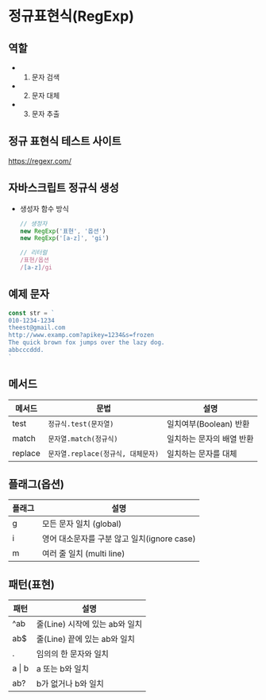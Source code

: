 # 정규표현식(RegExp)
## 역할
- 1. 문자 검색
- 2. 문자 대체
- 3. 문자 추출

## 정규 표현식 테스트 사이트
https://regexr.com/

## 자바스크립트 정규식 생성
- 생성자 함수 방식
  ```js
  // 생정자
  new RegExp('표현', '옵션')
  new RegExp('[a-z]', 'gi')

  // 리터럴
  /표현/옵션
  /[a-z]/gi
  ```

## 예제 문자
```js
const str = `
010-1234-1234
theest@gmail.com
http://www.examp.com?apikey=1234&s=frozen
The quick brown fox jumps over the lazy dog.
abbcccddd.
`
```

## 메서드
메서드 | 문법 | 설명
--|--|--
test | `정규식.test(문자열)` | 일치여부(Boolean) 반환
match | `문자열.match(정규식)` | 일치하는 문자의 배열 반환
replace | `문자열.replace(정규식, 대체문자)` | 일치하는 문자를 대체

## 플래그(옵션)
플래그 | 설명
--|--
g | 모든 문자 일치 (global)
i | 영어 대소문자를 구분 않고 일치(ignore case)
m | 여러 줄 일치 (multi line)

## 패턴(표현)
패턴 | 설명
-- | --
^ab | 줄(Line) 시작에 있는 ab와 일치
ab$ | 줄(Line) 끝에 있는 ab와 일치
. | 임의의 한 문자와 일치
a &verbar; b | a 또는 b와 일치
ab? | b가 없거나 b와 일치
